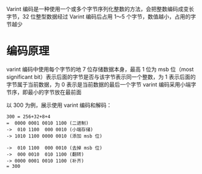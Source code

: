 Varint 编码是一种使用一个或多个字节序列化整数的方法，会把整数编码成变长字节，32 位整型数据经过 Varint 编码后占用 1～5 个字节，数值越小，占用的字节越少

# 编码原理

varint 编码中使用每个字节的地 7 位存储数据本身，最高 1 位为 msb 位（most significant bit）表示后面的字节是否与该字节表示同一个整数，为 1 表示后面的字节属于当前数据，为 0 表示是当前数据的最后一个字节
varint 编码采用小端字节序，即最小的字节放在最前面

以 300 为例，展示使用 varint 编码和解码：

```
300 = 256+32+8+4
=  0000 0001 0010 1100 (二进制)
->  010 1100  000 0010 (小端存储)
-> 1010 1100 0000 0010 (添加 msb 位)

->  010 1100  000 0010 (去掉 msb 位)
->  000 0010  010 1100 (翻转)
-> 0000 0001 0010 1100 (补齐)
= 300
```